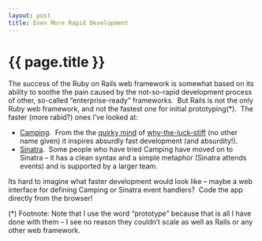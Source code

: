 ```yaml
---
layout: post
title: Even More Rapid Development
---
```

# {{ page.title }}
<p>The success of the Ruby on Rails web framework is somewhat based on its  ability to soothe the pain caused by the not-so-rapid development process of other, so-called “enterprise-ready” frameworks.  But Rails is not the only Ruby web framework, and not the fastest one for initial prototyping(*).  The faster (more rabid?) ones I’ve looked at:</p>
<ul>
<li>
<a href="http://camping.rubyforge.org/">Camping</a>.  From the the <a href="http://www.poignantguide.net/ruby/">quirky mind</a> of <a href="http://en.wikipedia.org/wiki/Why_the_lucky_stiff">why-the-luck-stiff</a> (no other name given) it inspires absurdly fast development (and absurdity!).</li>
<li>
<a href="http://sinatra.rubyforge.org/">Sinatra</a>.  Some people who have tried Camping have moved on to Sinatra – it has a clean syntax and a simple metaphor (Sinatra attends events) and is supported by a larger team.</li>
</ul>
<p>Its hard to imagine what faster development would look like – maybe a web interface for defining Camping or Sinatra event handlers?  Code the app directly from the browser!</p>
<p>(*) Footnote: Note that I use the word “prototype” because that is all I have done with them – I see no reason they couldn’t scale as well as Rails or any other web framework.</p>
